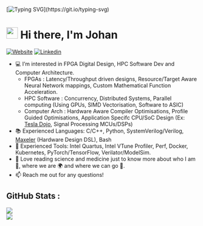 [![Typing SVG](https://readme-typing-svg.herokuapp.com?font=Courier+new&color=%23808080&size=40&width=800&duration=6969&lines=Welcome+to+my+profile!)](https://git.io/typing-svg)
# <img src="https://raw.githubusercontent.com/iampavangandhi/iampavangandhi/master/gifs/Hi.gif" width="30px"> Hi there, I'm Johan

[![Website](https://img.shields.io/badge/My%20Website-20B2AA?style=for-the-badge)](https://johanjino.github.io/)
[![Linkedin](https://img.shields.io/badge/LinkedIn-blue?style=for-the-badge&logo=linkedin&labelColor=blue&link=https://www.linkedin.com/in/johan-jino-student/)](https://www.linkedin.com/in/johan-jino-student/)

- 💻 I’m interested in FPGA Digital Design, HPC Software Dev and Computer Architecture.
  - FPGAs : Latency/Throughput driven designs, Resource/Target Aware Neural Network mappings, Custom Mathematical Function Acceleration.
  - HPC Software : Concurrency, Distributed Systems, Parallel computing (Using GPUs, SIMD Vectorisation, Software to ASIC)
  - Computer Arch : Hardware Aware Compiler Optimisations, Profile Guided Optimisations, Application Specifc CPU/SoC Design (Ex: [Tesla Dojo](https://en.wikipedia.org/wiki/Tesla_Dojo), Signal Processing MCUs/DSPs)
- 📚 Experienced Languages: C/C++, Python, SystemVerilog/Verilog, [Maxeler](https://www.maxeler.com/technology/dataflow-computing/) (Hardware Design DSL), Bash
- 🔬 Experienced Tools: Intel Quartus, Intel VTune Profiler, Perf, Docker, Kubernetes, PyTorch/TensorFlow, Verilator/ModelSim.
- 🌱 Love reading science and medicine just to know more about who I am 👨, where we are 🌍 and where we can go 🚀.
- 📫 Reach me out for any questions!


## GitHub Stats :
![](https://github-readme-stats.vercel.app/api?username=johanjino&theme=gotham&hide_border=false&include_all_commits=false&count_private=true&disable_animations=false)<br/>
![](https://github-readme-streak-stats.herokuapp.com/?user=johanjino&theme=gotham&hide_border=false)<br/>
<!--![](https://github-readme-stats.vercel.app/api/top-langs/?username=johanjino&theme=gotham&hide_border=false&include_all_commits=true&count_private=true&layout=compact)-->
